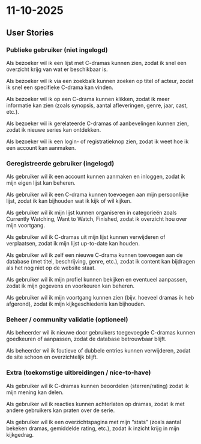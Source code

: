 # 11-10-2025
## User Stories
### Publieke gebruiker (niet ingelogd)

Als bezoeker wil ik een lijst met C-dramas kunnen zien, zodat ik snel een overzicht krijg van wat er beschikbaar is.

Als bezoeker wil ik via een zoekbalk kunnen zoeken op titel of acteur, zodat ik snel een specifieke C-drama kan vinden.

Als bezoeker wil ik op een C-drama kunnen klikken, zodat ik meer informatie kan zien (zoals synopsis, aantal afleveringen, genre, jaar, cast, etc.).

Als bezoeker wil ik gerelateerde C-dramas of aanbevelingen kunnen zien, zodat ik nieuwe series kan ontdekken.

Als bezoeker wil ik een login- of registratieknop zien, zodat ik weet hoe ik een account kan aanmaken.


### Geregistreerde gebruiker (ingelogd)

Als gebruiker wil ik een account kunnen aanmaken en inloggen, zodat ik mijn eigen lijst kan beheren.

Als gebruiker wil ik een C-drama kunnen toevoegen aan mijn persoonlijke lijst, zodat ik kan bijhouden wat ik kijk of wil kijken.

Als gebruiker wil ik mijn lijst kunnen organiseren in categorieën zoals Currently Watching, Want to Watch, Finished, zodat ik overzicht hou over mijn voortgang.

Als gebruiker wil ik C-dramas uit mijn lijst kunnen verwijderen of verplaatsen, zodat ik mijn lijst up-to-date kan houden.

Als gebruiker wil ik zelf een nieuwe C-drama kunnen toevoegen aan de database (met titel, beschrijving, genre, etc.), zodat ik content kan bijdragen als het nog niet op de website staat.

Als gebruiker wil ik mijn profiel kunnen bekijken en eventueel aanpassen, zodat ik mijn gegevens en voorkeuren kan beheren.

Als gebruiker wil ik mijn voortgang kunnen zien (bijv. hoeveel dramas ik heb afgerond), zodat ik mijn kijkgeschiedenis kan bijhouden.


### Beheer / community validatie (optioneel)

Als beheerder wil ik nieuwe door gebruikers toegevoegde C-dramas kunnen goedkeuren of aanpassen, zodat de database betrouwbaar blijft.

Als beheerder wil ik foutieve of dubbele entries kunnen verwijderen, zodat de site schoon en overzichtelijk blijft.


### Extra (toekomstige uitbreidingen / nice-to-have)

Als gebruiker wil ik C-dramas kunnen beoordelen (sterren/rating) zodat ik mijn mening kan delen.

Als gebruiker wil ik reacties kunnen achterlaten op dramas, zodat ik met andere gebruikers kan praten over de serie.

Als gebruiker wil ik een overzichtspagina met mijn “stats” (zoals aantal bekeken dramas, gemiddelde rating, etc.), zodat ik inzicht krijg in mijn kijkgedrag.
